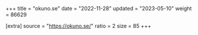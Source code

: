 +++
title = "okuno.se"
date = "2022-11-28"
updated = "2023-05-10"
weight = 86629

[extra]
source = "https://okuno.se/"
ratio = 2
size = 85
+++
